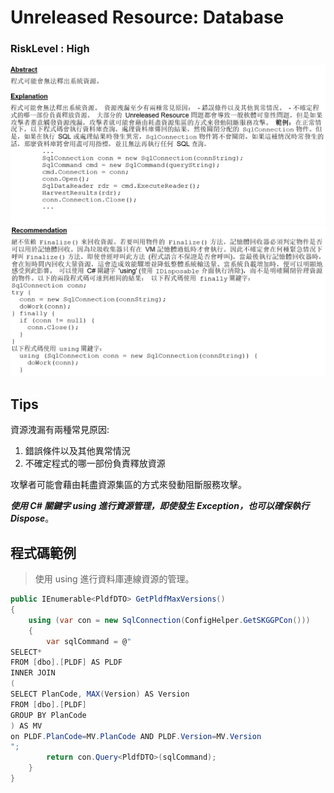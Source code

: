 # Unreleased Resource: Database

### RiskLevel : High

![Unreleased_Resource_Database_1](/Fortify/High/Unreleased_Resource_Database/Unreleased_Resource_Database_1.png "Unreleased_Resource_Database")
![Unreleased_Resource_Database_2](/Fortify/High/Unreleased_Resource_Database/Unreleased_Resource_Database_2.png "Unreleased_Resource_Database")

## Tips
資源洩漏有兩種常見原因:
1. 錯誤條件以及其他異常情況
2. 不確定程式的哪一部份負責釋放資源

攻擊者可能會藉由耗盡資源集區的方式來發動阻斷服務攻擊。

_**使用 C# 關鍵字 using 進行資源管理，即使發生 Exception，也可以確保執行 Dispose**_。

## 程式碼範例

> 使用 using 進行資料庫連線資源的管理。

``` C#
public IEnumerable<PldfDTO> GetPldfMaxVersions()
{
    using (var con = new SqlConnection(ConfigHelper.GetSKGGPCon()))
    {
        var sqlCommand = @"
SELECT*
FROM [dbo].[PLDF] AS PLDF
INNER JOIN 
(
SELECT PlanCode, MAX(Version) AS Version
FROM [dbo].[PLDF]
GROUP BY PlanCode
) AS MV
on PLDF.PlanCode=MV.PlanCode AND PLDF.Version=MV.Version
";
        return con.Query<PldfDTO>(sqlCommand);
    }
}
```